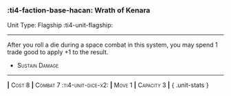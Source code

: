 ### :ti4-faction-base-hacan: **Wrath of Kenara**

Unit Type: Flagship :ti4-unit-flagship:

---

After you roll a die during a space combat in this system, you may spend 1 trade good to apply +1 to the result.

* <span style="font-variant:small-caps;">Sustain Damage</span> 

---

__|__ <span style="font-variant:small-caps;">Cost 8</span> __|__ <span style="font-variant:small-caps;">Combat 7 :ti4-unit-dice-x2:</span> __|__ <span style="font-variant:small-caps;">Move 1</span> __|__ <span style="font-variant:small-caps;">Capacity 3</span> __|__
{ .unit-stats }
